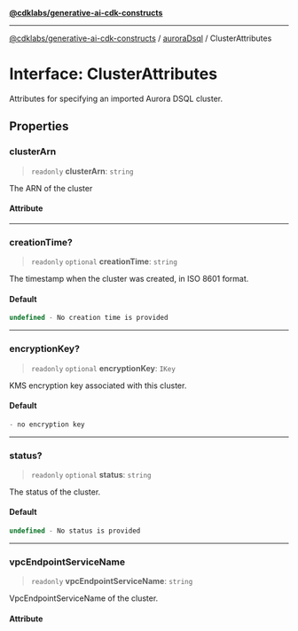 [**@cdklabs/generative-ai-cdk-constructs**](../../../../README.md)

***

[@cdklabs/generative-ai-cdk-constructs](../../../../README.md) / [auroraDsql](../README.md) / ClusterAttributes

# Interface: ClusterAttributes

Attributes for specifying an imported Aurora DSQL cluster.

## Properties

### clusterArn

> `readonly` **clusterArn**: `string`

The ARN of the cluster

#### Attribute

***

### creationTime?

> `readonly` `optional` **creationTime**: `string`

The timestamp when the cluster was created, in ISO 8601 format.

#### Default

```ts
undefined - No creation time is provided
```

***

### encryptionKey?

> `readonly` `optional` **encryptionKey**: `IKey`

KMS encryption key associated with this cluster.

#### Default

```ts
- no encryption key
```

***

### status?

> `readonly` `optional` **status**: `string`

The status of the cluster.

#### Default

```ts
undefined - No status is provided
```

***

### vpcEndpointServiceName

> `readonly` **vpcEndpointServiceName**: `string`

VpcEndpointServiceName of the cluster.

#### Attribute
